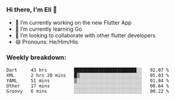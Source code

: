 ### Hi there, I'm Eli 👋
- 🔭 I’m currently working on the new Flutter App
- 🌱 I’m currently learning Go
- 🦄 I’m looking to collaborate with other flutter developers
- 😄 Pronouns: He/Him/His

### Weekly breakdown:
<!--START_SECTION:waka-->
```text
Dart     43 hrs          ███████████████████████░░   92.07 % 
XML      2 hrs 20 mins   █▒░░░░░░░░░░░░░░░░░░░░░░░   05.03 % 
YAML     51 mins         ▒░░░░░░░░░░░░░░░░░░░░░░░░   01.84 % 
Other    17 mins         ░░░░░░░░░░░░░░░░░░░░░░░░░   00.64 % 
Groovy   6 mins          ░░░░░░░░░░░░░░░░░░░░░░░░░   00.22 % 
```
<!--END_SECTION:waka-->
